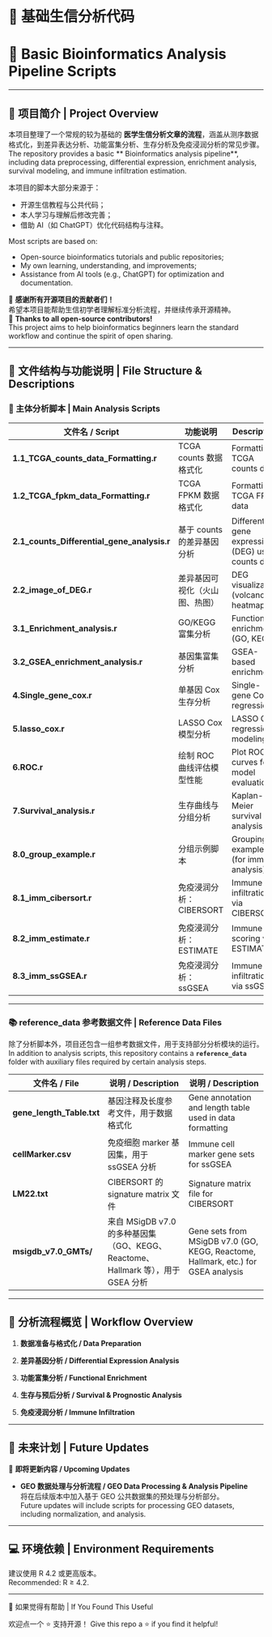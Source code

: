 # 🧬 基础生信分析代码  
# 🧬 Basic Bioinformatics Analysis Pipeline Scripts

---

## 📖 项目简介 | Project Overview

本项目整理了一个常规的较为基础的 **医学生信分析文章的流程**，涵盖从测序数据格式化，到差异表达分析、功能富集分析、生存分析及免疫浸润分析的常见步骤。  
The repository provides a basic ** Bioinformatics analysis pipeline**, including data preprocessing, differential expression, enrichment analysis, survival modeling, and immune infiltration estimation.

本项目的脚本大部分来源于：
- 开源生信教程与公共代码；
- 本人学习与理解后修改完善；
- 借助 AI（如 ChatGPT）优化代码结构与注释。  

Most scripts are based on:
- Open-source bioinformatics tutorials and public repositories;  
- My own learning, understanding, and improvements;  
- Assistance from AI tools (e.g., ChatGPT) for optimization and documentation.  

🙏 **感谢所有开源项目的贡献者们！**  
希望本项目能帮助生信初学者理解标准分析流程，并继续传承开源精神。  
🙏 **Thanks to all open-source contributors!**  
This project aims to help bioinformatics beginners learn the standard workflow and continue the spirit of open sharing.

---

## 🧩 文件结构与功能说明 | File Structure & Descriptions

### 📁 主体分析脚本 | Main Analysis Scripts

| 文件名 / Script | 功能说明 | Description |
|------------------|------------------------|------------------------|
| **1.1_TCGA_counts_data_Formatting.r** | TCGA counts 数据格式化 | Formatting TCGA counts data |
| **1.2_TCGA_fpkm_data_Formatting.r** | TCGA FPKM 数据格式化 | Formatting TCGA FPKM data |
| **2.1_counts_Differential_gene_analysis.r** | 基于 counts 的差异基因分析 | Differential gene expression (DEG) using counts data |
| **2.2_image_of_DEG.r** | 差异基因可视化（火山图、热图） | DEG visualization (volcano & heatmap) |
| **3.1_Enrichment_analysis.r** | GO/KEGG 富集分析 | Functional enrichment (GO, KEGG) |
| **3.2_GSEA_enrichment_analysis.r** | 基因集富集分析 | GSEA-based enrichment |
| **4.Single_gene_cox.r** | 单基因 Cox 生存分析 | Single-gene Cox regression |
| **5.lasso_cox.r** | LASSO Cox 模型分析 | LASSO Cox regression modeling |
| **6.ROC.r** | 绘制 ROC 曲线评估模型性能 | Plot ROC curves for model evaluation |
| **7.Survival_analysis.r** | 生存曲线与分组分析 | Kaplan-Meier survival analysis |
| **8.0_group_example.r** | 分组示例脚本 | Grouping example (for immune analysis) |
| **8.1_imm_cibersort.r** | 免疫浸润分析：CIBERSORT | Immune infiltration via CIBERSORT |
| **8.2_imm_estimate.r** | 免疫浸润分析：ESTIMATE | Immune scoring via ESTIMATE |
| **8.3_imm_ssGSEA.r** | 免疫浸润分析：ssGSEA | Immune infiltration via ssGSEA |

---

### 📚 reference_data 参考数据文件 | Reference Data Files

除了分析脚本外，项目还包含一组参考数据文件，用于支持部分分析模块的运行。  
In addition to analysis scripts, this repository contains a **`reference_data`** folder with auxiliary files required by certain analysis steps.

| 文件名 / File | 说明 / Description | 说明 / Description |
|----------------|--------------------|--------------------|
| **gene_length_Table.txt** | 基因注释及长度参考文件，用于数据格式化 | Gene annotation and length table used in data formatting |
| **cellMarker.csv** | 免疫细胞 marker 基因集，用于 ssGSEA 分析 | Immune cell marker gene sets for ssGSEA |
| **LM22.txt** | CIBERSORT 的 signature matrix 文件 | Signature matrix file for CIBERSORT |
| **msigdb_v7.0_GMTs/** | 来自 MSigDB v7.0 的多种基因集（GO、KEGG、Reactome、Hallmark 等），用于 GSEA 分析 | Gene sets from MSigDB v7.0 (GO, KEGG, Reactome, Hallmark, etc.) for GSEA analysis |

---

## 🧠 分析流程概览 | Workflow Overview

1. **数据准备与格式化 / Data Preparation**

2. **差异基因分析 / Differential Expression Analysis**

3. **功能富集分析 / Functional Enrichment**

4. **生存与预后分析 / Survival & Prognostic Analysis**

5. **免疫浸润分析 / Immune Infiltration**

---

## 🧩 未来计划 | Future Updates

📅 **即将更新内容 / Upcoming Updates**

- **GEO 数据处理与分析流程 / GEO Data Processing & Analysis Pipeline**  
  将在后续版本中加入基于 GEO 公共数据集的预处理与分析部分。  
  Future updates will include scripts for processing GEO datasets, including normalization, and analysis.

---

## 💻 环境依赖 | Environment Requirements

建议使用 R 4.2 或更高版本。  
Recommended: R ≥ 4.2.  

---

🌟 如果觉得有帮助 | If You Found This Useful

欢迎点一个 ⭐️ 支持开源！
Give this repo a ⭐️ if you find it helpful!
